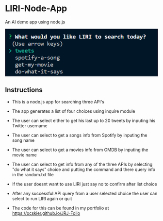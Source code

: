 # LIRI-Node-App

An AI demo app using node.js

![liribot.js](liri.PNG)

## Instructions

* This is a node.js app for searching three API's

* The app generates a list of four choices using inquire module

* The user can select either to get his last up to 20 tweets by inputing his Twitter      username

* The user can select to get a songs info from Spotify by inputing the song name

* The user can select to get a movies info from OMDB by inputing the movie name

* The user can select to get info from any of the three APIs by selecting "do what it     says" choice and putting the command and there query info in the random.txt file

* If the user doesnt want to use LIRI just say no to confirm after list choice

* After any successful API query from a user selected choice the user can select to run LIRI again or quit

* The code for this can be found in my portfolio at <https://ocskier.github.io/JRJ-Folio>
